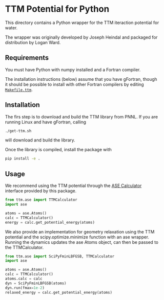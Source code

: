 # TTM Potential for Python

This directory contains a Python wrapper for the TTM iteraction potential for water.

The wrapper was originally developed by Joseph Heindal and packaged for distribution by Logan Ward.

## Requirements

You must have Python with numpy installed and a Fortran compiler.

The installation instructions (below) assume that you have gFortran, 
though it should be possible to install with other Fortran compilers
by editing [`Makefile.ttm`](./Makefile.ttm).

## Installation

The firs step is to download and build the TTM library from PNNL.
If you are running Linux and have gFortran, calling

```bash
./get-ttm.sh
```

will download and build the library.

Once the library is compiled, install the package with 

```bash
pip install -e .
```

## Usage

We recommend using the TTM potential through the [ASE Calculator](https://wiki.fysik.dtu.dk/ase/ase/calculators/calculators.html)
interface provided by this package.

```python
from ttm.ase import TTMCalculator
import ase

atoms = ase.Atoms()
calc = TTMCalculator()
energy = calc.get_potential_energy(atoms)
```

We also provide an implementation for geometry relaxation using 
the TTM potential and the scipy.optimize.minimize function with
an ase wrapper. Running the dynamics updates the ase Atoms
object, can then be passed to the TTMCalculator.


```python
from ttm.ase import SciPyFminLBFGSB, TTMCalculator
import ase

atoms = ase.Atoms()
calc = TTMCalculator()
atoms.calc = calc
dyn = SciPyFminLBFGSB(atoms)
dyn.run(fmax=1e-2)
relaxed_energy = calc.get_potential_energy(atoms)
```

